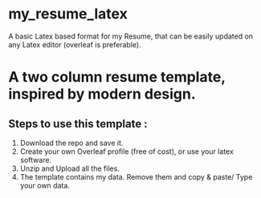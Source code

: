 # my_resume_latex
A basic Latex based format for my Resume, that can be easily updated on any Latex editor (overleaf is preferable).


# A two column resume template, inspired by modern design.

## Steps to use this template :
1. Download the repo and save it.
2. Create your own Overleaf profile (free of cost), or use your latex software.
3. Unzip and Upload all the files.
4. The template contains my data. Remove them and copy & paste/ Type your own data.

